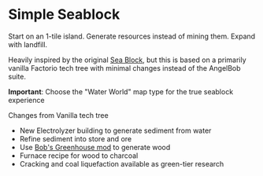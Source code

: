 # Simple Seablock

Start on an 1-tile island. Generate resources instead of mining them. Expand with landfill.

Heavily inspired by the original [Sea Block](https://mods.factorio.com/mod/SeaBlock), but this is based on a primarily vanilla Factorio tech tree with minimal changes instead of the AngelBob suite.

**Important**: Choose the "Water World" map type for the true seablock experience

Changes from Vanilla tech tree

- New Electrolyzer building to generate sediment from water
- Refine sediment into store and ore
- Use [Bob's Greenhouse mod](https://mods.factorio.com/mod/bobgreenhouse) to generate wood
- Furnace recipe for wood to charcoal
- Cracking and coal liquefaction available as green-tier research
